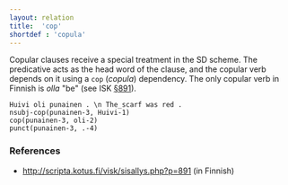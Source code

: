 ```yaml
---
layout: relation
title:  'cop'
shortdef : 'copula'
---
```


Copular clauses receive a special treatment in the SD scheme. The
predicative acts as the head word of the clause, and the copular verb
depends on it using a `cop` (*copula*) dependency. The only copular
verb in Finnish is *olla* "be" (see ISK
[§891](http://scripta.kotus.fi/visk/sisallys.php?p=891)).

<!-- TODO Distinguishing copular structures from other constructs as
well as recognizing the subject and the predicative is discussed in
Section [copulas](#sec-copulas). -->

<!-- fname:cop.pdf -->
~~~ sdparse
Huivi oli punainen . \n The_scarf was red .
nsubj-cop(punainen-3, Huivi-1)
cop(punainen-3, oli-2)
punct(punainen-3, .-4)
~~~

### References

* <http://scripta.kotus.fi/visk/sisallys.php?p=891> (in Finnish)
